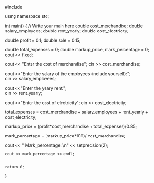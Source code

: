 #include <iostream>

using namespace std;

int main() {
    // Write your main here
  double cost_merchandise; 
double salary_employees;
double rent_yearly;
double cost_electricity;

double profit = 0.1;
double sale = 0.15;

double total_expenses = 0;
double markup_price, mark_percentage = 0; 
cout << fixed;

cout << "Enter the cost of merchandise";
cin >> cost_merchandise;

cout <<"Enter the salary of the employees (include yourself):";  
cin >> salary_employees; 

cout <<"Enter the yeary rent:";  
cin >> rent_yearly;

cout <<"Enter the cost of electricity";
cin >> cost_electricity; 

total_expenses = cost_merchandise + salary_employees + rent_yearly + cost_electricity;

markup_price = (profit*cost_merchandise + total_expenses)/0.85;

mark_percentage = (markup_price*100)/ cost_merchandise;

cout << " Mark_percentage: \n" << setprecision(2);
 
    cout << mark_percentage << endl;


    return 0;
}
